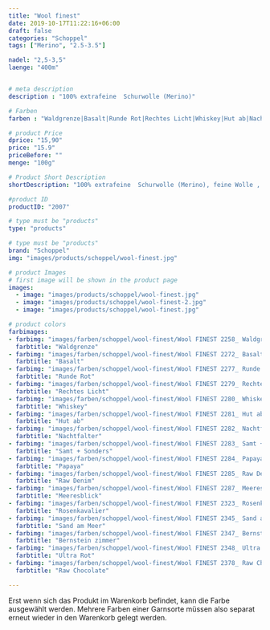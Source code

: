 ```yaml
---
title: "Wool finest"
date: 2019-10-17T11:22:16+06:00
draft: false
categories: "Schoppel"
tags: ["Merino", "2.5-3.5"]

nadel: "2,5-3,5" 
laenge: "400m"	


# meta description
description : "100% extrafeine  Schurwolle (Merino)"

# Farben
farben : "Waldgrenze|Basalt|Runde Rot|Rechtes Licht|Whiskey|Hut ab|Nachtfalter|Samt + Sonders|Papaya|Raw Denim|Meeresblick|Rosenkavalier|Sand am Meer|Bernstein zimmer|Ultra Rot|Raw Chocolate"

# product Price
dprice: "15,90"
price: "15.9"
priceBefore: ""
menge: "100g"

# Product Short Description
shortDescription: "100% extrafeine  Schurwolle (Merino), feine Wolle , toll für Pullover... "

#product ID
productID: "2007"

# type must be "products"
type: "products"

# type must be "products"
brand: "Schoppel"
img: "images/products/schoppel/wool-finest.jpg"   

# product Images
# first image will be shown in the product page
images:
  - image: "images/products/schoppel/wool-finest.jpg"
  - image: "images/products/schoppel/wool-finest-2.jpg"
  - image: "images/products/schoppel/wool-finest.jpg"

# product colors
farbimages:
- farbimg: "images/farben/schoppel/wool-finest/Wool FINEST 2258_ Waldgrenze.jpg"	
  farbtitle: "Waldgrenze"
- farbimg: "images/farben/schoppel/wool-finest/Wool FINEST 2272_ Basalt.jpg"	
  farbtitle: "Basalt"
- farbimg: "images/farben/schoppel/wool-finest/Wool FINEST 2277_ Runde Rot.jpg"	
  farbtitle: "Runde Rot"
- farbimg: "images/farben/schoppel/wool-finest/Wool FINEST 2279_ Rechtes Licht.jpg"	
  farbtitle: "Rechtes Licht"
- farbimg: "images/farben/schoppel/wool-finest/Wool FINEST 2280_ Whiskey.jpg"	
  farbtitle: "Whiskey"
- farbimg: "images/farben/schoppel/wool-finest/Wool FINEST 2281_ Hut ab.jpg"	
  farbtitle: "Hut ab"
- farbimg: "images/farben/schoppel/wool-finest/Wool FINEST 2282_ Nachtfalter.jpg"	
  farbtitle: "Nachtfalter"
- farbimg: "images/farben/schoppel/wool-finest/Wool FINEST 2283_ Samt + Sonders.jpg"	
  farbtitle: "Samt + Sonders"
- farbimg: "images/farben/schoppel/wool-finest/Wool FINEST 2284_ Papaya.jpg"	
  farbtitle: "Papaya"
- farbimg: "images/farben/schoppel/wool-finest/Wool FINEST 2285_ Raw Denim.jpg"	
  farbtitle: "Raw Denim"
- farbimg: "images/farben/schoppel/wool-finest/Wool FINEST 2287_ Meeresblick.jpg"	
  farbtitle: "Meeresblick"
- farbimg: "images/farben/schoppel/wool-finest/Wool FINEST 2323_ Rosenkavalier.jpg"	
  farbtitle: "Rosenkavalier"
- farbimg: "images/farben/schoppel/wool-finest/Wool FINEST 2345_ Sand am Meer.jpg"	
  farbtitle: "Sand am Meer"
- farbimg: "images/farben/schoppel/wool-finest/Wool FINEST 2347_ Bernstein zimmer.jpg"	
  farbtitle: "Bernstein zimmer"
- farbimg: "images/farben/schoppel/wool-finest/Wool FINEST 2348_ Ultra Rot.jpg"	
  farbtitle: "Ultra Rot"
- farbimg: "images/farben/schoppel/wool-finest/Wool FINEST 2378_ Raw Chocolate.jpg"	
  farbtitle: "Raw Chocolate"

---
```


Erst wenn sich das Produkt im Warenkorb befindet, kann die Farbe ausgewählt werden.
Mehrere Farben einer Garnsorte müssen also separat erneut wieder in den Warenkorb gelegt werden.

